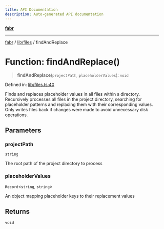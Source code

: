 ```yaml
---
title: API Documentation
description: Auto-generated API documentation
---
```


[**fabr**](../../../README.md)

***

[fabr](../../../README.md) / [lib/files](../README.md) / findAndReplace

# Function: findAndReplace()

> **findAndReplace**(`projectPath`, `placeholderValues`): `void`

Defined in: [lib/files.ts:40](https://github.com/yashjawale/fabr/blob/main/src/lib/files.ts#L40)

Finds and replaces placeholder values in all files within a directory.
Recursively processes all files in the project directory, searching for placeholder
patterns and replacing them with their corresponding values. Only writes files back
if changes were made to avoid unnecessary disk operations.

## Parameters

### projectPath

`string`

The root path of the project directory to process

### placeholderValues

`Record`\<`string`, `string`\>

An object mapping placeholder keys to their replacement values

## Returns

`void`
